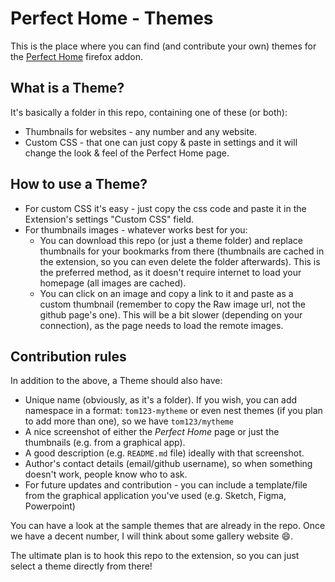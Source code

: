 # Perfect Home - Themes

This is the place where you can find (and contribute your own) themes for the [Perfect Home](https://addons.mozilla.org/en-US/firefox/addon/perfect-home) firefox addon.

## What is a Theme?
It's basically a folder in this repo, containing one of these (or both):
- Thumbnails for websites - any number and any website.
- Custom CSS - that one can just copy & paste in settings and it will change the look & feel of the Perfect Home page.

## How to use a Theme?
- For custom CSS it's easy - just copy the css code and paste it in the Extension's settings "Custom CSS" field.
- For thumbnails images - whatever works best for you:
  - You can download this repo (or just a theme folder) and replace thumbnails for your bookmarks from there (thumbnails are cached in the extension, so you can even delete the folder afterwards). This is the preferred method, as it doesn't require internet to load your homepage (all images are cached).
  - You can click on an image and copy a link to it and paste as a custom thumbnail (remember to copy the Raw image url, not the github page's one). This will be a bit slower (depending on your connection), as the page needs to load the remote images.

## Contribution rules
In addition to the above, a Theme should also have:
- Unique name (obviously, as it's a folder). If you wish, you can add namespace in a format: `tom123-mytheme` or even nest themes (if you plan to add more than one), so we have `tom123/mytheme`
- A nice screenshot of either the *Perfect Home* page or just the thumbnails (e.g. from a graphical app).
- A good description (e.g. `README.md` file) ideally with that screenshot.
- Author's contact details (email/github username), so when something doesn't work, people know who to ask.
- For future updates and contribution - you can include a template/file from the graphical application you've used (e.g. Sketch, Figma, Powerpoint)

You can have a look at the sample themes that are already in the repo.
Once we have a decent number, I will think about some gallery website :smile:.


The ultimate plan is to hook this repo to the extension, so you can just select a theme directly from there!
